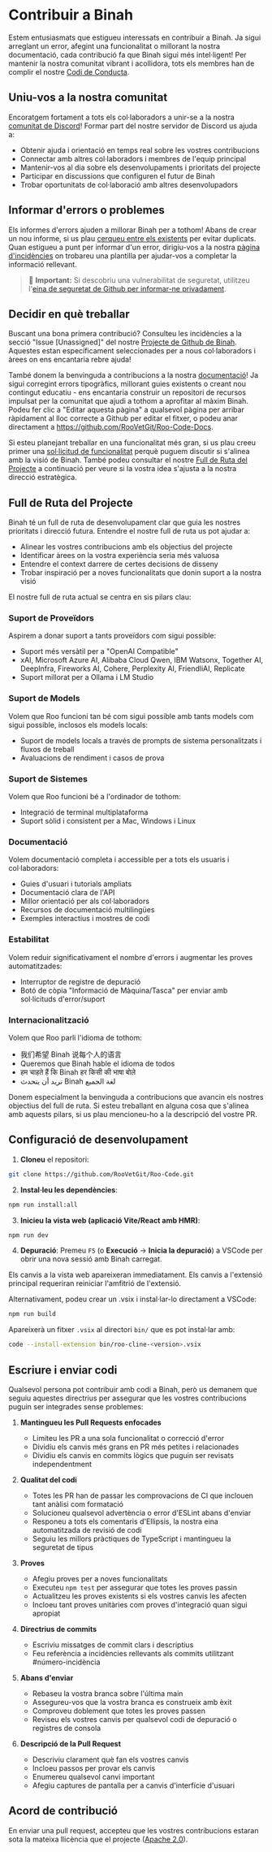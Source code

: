 # Contribuir a Binah

Estem entusiasmats que estigueu interessats en contribuir a Binah. Ja sigui arreglant un error, afegint una funcionalitat o millorant la nostra documentació, cada contribució fa que Binah sigui més intel·ligent! Per mantenir la nostra comunitat vibrant i acollidora, tots els membres han de complir el nostre [Codi de Conducta](CODE_OF_CONDUCT.md).

## Uniu-vos a la nostra comunitat

Encoratgem fortament a tots els col·laboradors a unir-se a la nostra [comunitat de Discord](https://discord.gg/roocode)! Formar part del nostre servidor de Discord us ajuda a:

- Obtenir ajuda i orientació en temps real sobre les vostres contribucions
- Connectar amb altres col·laboradors i membres de l'equip principal
- Mantenir-vos al dia sobre els desenvolupaments i prioritats del projecte
- Participar en discussions que configuren el futur de Binah
- Trobar oportunitats de col·laboració amb altres desenvolupadors

## Informar d'errors o problemes

Els informes d'errors ajuden a millorar Binah per a tothom! Abans de crear un nou informe, si us plau [cerqueu entre els existents](https://github.com/RooVetGit/Roo-Code/issues) per evitar duplicats. Quan estigueu a punt per informar d'un error, dirigiu-vos a la nostra [pàgina d'incidències](https://github.com/RooVetGit/Roo-Code/issues/new/choose) on trobareu una plantilla per ajudar-vos a completar la informació rellevant.

<blockquote class='warning-note'>
     🔐 <b>Important:</b> Si descobriu una vulnerabilitat de seguretat, utilitzeu l'<a href="https://github.com/RooVetGit/Roo-Code/security/advisories/new">eina de seguretat de Github per informar-ne privadament</a>.
</blockquote>

## Decidir en què treballar

Buscant una bona primera contribució? Consulteu les incidències a la secció "Issue [Unassigned]" del nostre [Projecte de Github de Binah](https://github.com/orgs/RooVetGit/projects/1). Aquestes estan específicament seleccionades per a nous col·laboradors i àrees on ens encantaria rebre ajuda!

També donem la benvinguda a contribucions a la nostra [documentació](https://docs.roocode.com/)! Ja sigui corregint errors tipogràfics, millorant guies existents o creant nou contingut educatiu - ens encantaria construir un repositori de recursos impulsat per la comunitat que ajudi a tothom a aprofitar al màxim Binah. Podeu fer clic a "Editar aquesta pàgina" a qualsevol pàgina per arribar ràpidament al lloc correcte a Github per editar el fitxer, o podeu anar directament a https://github.com/RooVetGit/Roo-Code-Docs.

Si esteu planejant treballar en una funcionalitat més gran, si us plau creeu primer una [sol·licitud de funcionalitat](https://github.com/RooVetGit/Roo-Code/discussions/categories/feature-requests?discussions_q=is%3Aopen+category%3A%22Feature+Requests%22+sort%3Atop) perquè puguem discutir si s'alinea amb la visió de Binah. També podeu consultar el nostre [Full de Ruta del Projecte](#full-de-ruta-del-projecte) a continuació per veure si la vostra idea s'ajusta a la nostra direcció estratègica.

## Full de Ruta del Projecte

Binah té un full de ruta de desenvolupament clar que guia les nostres prioritats i direcció futura. Entendre el nostre full de ruta us pot ajudar a:

- Alinear les vostres contribucions amb els objectius del projecte
- Identificar àrees on la vostra experiència seria més valuosa
- Entendre el context darrere de certes decisions de disseny
- Trobar inspiració per a noves funcionalitats que donin suport a la nostra visió

El nostre full de ruta actual se centra en sis pilars clau:

### Suport de Proveïdors

Aspirem a donar suport a tants proveïdors com sigui possible:

- Suport més versàtil per a "OpenAI Compatible"
- xAI, Microsoft Azure AI, Alibaba Cloud Qwen, IBM Watsonx, Together AI, DeepInfra, Fireworks AI, Cohere, Perplexity AI, FriendliAI, Replicate
- Suport millorat per a Ollama i LM Studio

### Suport de Models

Volem que Roo funcioni tan bé com sigui possible amb tants models com sigui possible, inclosos els models locals:

- Suport de models locals a través de prompts de sistema personalitzats i fluxos de treball
- Avaluacions de rendiment i casos de prova

### Suport de Sistemes

Volem que Roo funcioni bé a l'ordinador de tothom:

- Integració de terminal multiplataforma
- Suport sòlid i consistent per a Mac, Windows i Linux

### Documentació

Volem documentació completa i accessible per a tots els usuaris i col·laboradors:

- Guies d'usuari i tutorials ampliats
- Documentació clara de l'API
- Millor orientació per als col·laboradors
- Recursos de documentació multilingües
- Exemples interactius i mostres de codi

### Estabilitat

Volem reduir significativament el nombre d'errors i augmentar les proves automatitzades:

- Interruptor de registre de depuració
- Botó de còpia "Informació de Màquina/Tasca" per enviar amb sol·licituds d'error/suport

### Internacionalització

Volem que Roo parli l'idioma de tothom:

- 我们希望 Binah 说每个人的语言
- Queremos que Binah hable el idioma de todos
- हम चाहते हैं कि Binah हर किसी की भाषा बोले
- نريد أن يتحدث Binah لغة الجميع

Donem especialment la benvinguda a contribucions que avancin els nostres objectius del full de ruta. Si esteu treballant en alguna cosa que s'alinea amb aquests pilars, si us plau mencioneu-ho a la descripció del vostre PR.

## Configuració de desenvolupament

1. **Cloneu** el repositori:

```sh
git clone https://github.com/RooVetGit/Roo-Code.git
```

2. **Instal·leu les dependències**:

```sh
npm run install:all
```

3. **Inicieu la vista web (aplicació Vite/React amb HMR)**:

```sh
npm run dev
```

4. **Depuració**:
   Premeu `F5` (o **Execució** → **Inicia la depuració**) a VSCode per obrir una nova sessió amb Binah carregat.

Els canvis a la vista web apareixeran immediatament. Els canvis a l'extensió principal requeriran reiniciar l'amfitrió de l'extensió.

Alternativament, podeu crear un .vsix i instal·lar-lo directament a VSCode:

```sh
npm run build
```

Apareixerà un fitxer `.vsix` al directori `bin/` que es pot instal·lar amb:

```sh
code --install-extension bin/roo-cline-<version>.vsix
```

## Escriure i enviar codi

Qualsevol persona pot contribuir amb codi a Binah, però us demanem que seguiu aquestes directrius per assegurar que les vostres contribucions puguin ser integrades sense problemes:

1. **Mantingueu les Pull Requests enfocades**

    - Limiteu les PR a una sola funcionalitat o correcció d'error
    - Dividiu els canvis més grans en PR més petites i relacionades
    - Dividiu els canvis en commits lògics que puguin ser revisats independentment

2. **Qualitat del codi**

    - Totes les PR han de passar les comprovacions de CI que inclouen tant anàlisi com formatació
    - Solucioneu qualsevol advertència o error d'ESLint abans d'enviar
    - Responeu a tots els comentaris d'Ellipsis, la nostra eina automatitzada de revisió de codi
    - Seguiu les millors pràctiques de TypeScript i mantingueu la seguretat de tipus

3. **Proves**

    - Afegiu proves per a noves funcionalitats
    - Executeu `npm test` per assegurar que totes les proves passin
    - Actualitzeu les proves existents si els vostres canvis les afecten
    - Incloeu tant proves unitàries com proves d'integració quan sigui apropiat

4. **Directrius de commits**

    - Escriviu missatges de commit clars i descriptius
    - Feu referència a incidències rellevants als commits utilitzant #número-incidència

5. **Abans d'enviar**

    - Rebaseu la vostra branca sobre l'última main
    - Assegureu-vos que la vostra branca es construeix amb èxit
    - Comproveu doblement que totes les proves passen
    - Reviseu els vostres canvis per qualsevol codi de depuració o registres de consola

6. **Descripció de la Pull Request**
    - Descriviu clarament què fan els vostres canvis
    - Incloeu passos per provar els canvis
    - Enumereu qualsevol canvi important
    - Afegiu captures de pantalla per a canvis d'interfície d'usuari

## Acord de contribució

En enviar una pull request, accepteu que les vostres contribucions estaran sota la mateixa llicència que el projecte ([Apache 2.0](../LICENSE)).
